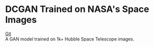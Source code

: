 # DCGAN Trained on NASA's Space Images  
[Git](https://github.com/jasper-zheng/msc-coding-2-jasper-zheng/tree/main/week_0708)  
A GAN model trained on 1k+ Hubble Space Telescope images.  
